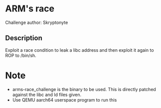 # ARM's race

Challenge author: Skryptonyte

## Description

Exploit a race condition to leak a libc address and then exploit it again to ROP to /bin/sh.

# Note

-   arms-race_challenge is the binary to be used. This is directly patched against the libc and ld files given.
-   Use QEMU aarch64 userspace program to run this
